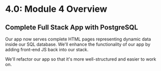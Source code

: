 # 4.0: Module 4 Overview

## **Complete Full Stack App with PostgreSQL**

Our app now serves complete HTML pages representing dynamic data inside our SQL database. We'll enhance the functionality of our app by adding front-end JS back into our stack.

We'll refactor our app so that it's more well-structured and easier to work on.
